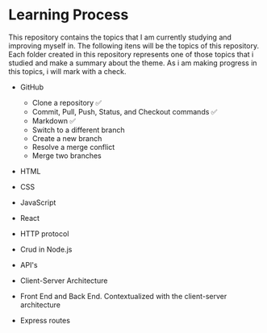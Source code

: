 # Learning Process
This repository contains the topics that I am currently studying and improving myself in. The following itens will be the topics of this repository. Each folder created in this repository represents one of those topics that i studied and make a summary about the theme. As i am making progress in this topics, i will mark with a check.

- GitHub
  - Clone a repository ✅
  - Commit, Pull, Push, Status, and Checkout commands ✅
  - Markdown ✅
  - Switch to a different branch 
  - Create a new branch
  - Resolve a merge conflict
  - Merge two branches


- HTML
- CSS
- JavaScript
- React
- HTTP protocol
- Crud in Node.js
- API's
- Client-Server Architecture
- Front End and Back End. Contextualized with the client-server architecture
- Express routes
